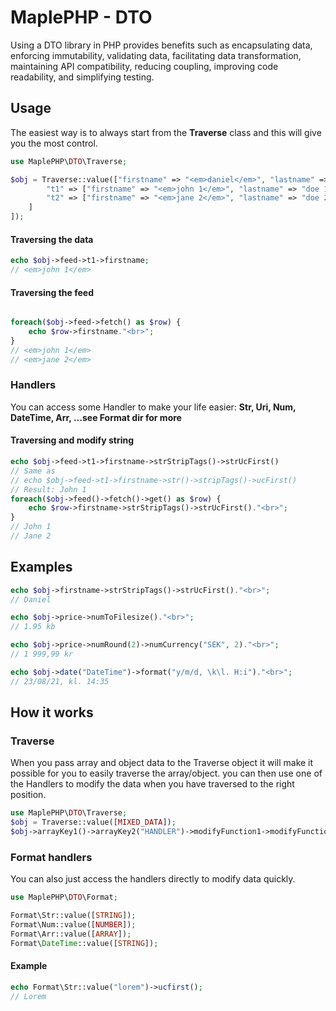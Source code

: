 


# MaplePHP - DTO
Using a DTO library in PHP provides benefits such as encapsulating data, enforcing immutability, validating data, facilitating data transformation, maintaining API compatibility, reducing coupling, improving code readability, and simplifying testing.





## Usage
The easiest way is to always start from the **Traverse** class and this will give you the most control.

```php
use MaplePHP\DTO\Traverse;

$obj = Traverse::value(["firstname" => "<em>daniel</em>", "lastname" => "doe", "slug" => "Lorem ipsum åäö", "price" => "1999.99", "date" => "2023-08-21 14:35:12", "feed" => [
		"t1" => ["firstname" => "<em>john 1</em>", "lastname" => "doe 1"],
		"t2" => ["firstname" => "<em>jane 2</em>", "lastname" => "doe 2"]
	]
]);
```

#### Traversing the data
```php
echo $obj->feed->t1->firstname;
// <em>john 1</em>
```

#### Traversing the feed
```php

foreach($obj->feed->fetch() as $row) {
	echo $row->firstname."<br>";
}
// <em>john 1</em>
// <em>jane 2</em>
```

### Handlers 
You can access some Handler to make your life easier:
**Str, Uri, Num, DateTime, Arr, ...see Format dir for more**

#### Traversing and modify string
```php
echo $obj->feed->t1->firstname->strStripTags()->strUcFirst()
// Same as
// echo $obj->feed->t1->firstname->str()->stripTags()->ucFirst()
// Result: John 1
foreach($obj->feed()->fetch()->get() as $row) {
	echo $row->firstname->strStripTags()->strUcFirst()."<br>";
}
// John 1
// Jane 2
```

## Examples
```php
echo $obj->firstname->strStripTags()->strUcFirst()."<br>";
// Daniel

echo $obj->price->numToFilesize()."<br>";
// 1.95 kb

echo $obj->price->numRound(2)->numCurrency("SEK", 2)."<br>";
// 1 999,99 kr

echo $obj->date("DateTime")->format("y/m/d, \k\l. H:i")."<br>";
// 23/08/21, kl. 14:35
```

## How it works

### Traverse
When you pass array and object data to the Traverse object it will make it possible for you to easily traverse the array/object. you can then use one of the Handlers to modify the data when you have traversed to the right position.
```php
use MaplePHP\DTO\Traverse;
$obj = Traverse::value([MIXED_DATA]);
$obj->arrayKey1()->arrayKey2("HANDLER")->modifyFunction1->modifyFunction2();
```

### Format handlers
You can also just access the handlers directly to modify data quickly. 
```php
use MaplePHP\DTO\Format;

Format\Str::value([STRING]);
Format\Num::value([NUMBER]);
Format\Arr::value([ARRAY]);
Format\DateTime::value([STRING]);
```
#### Example
```php
echo Format\Str::value("lorem")->ucfirst();
// Lorem
```

